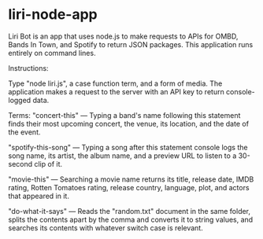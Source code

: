 # liri-node-app

Liri Bot is an app that uses node.js to make requests to APIs for OMBD, Bands In Town, and Spotify to return JSON packages. This application runs entirely on command lines. 

Instructions:

Type "node liri.js", a case function term, and a form of media. The application makes a request to the server with an API key to return console-logged data.

Terms:
"concert-this" — Typing a band's name following this statement finds their most upcoming concert, the venue, its location, and the date of the event. 

"spotify-this-song" — Typing a song after this statement console logs the song name, its artist, the album name, and a preview URL to listen to a 30-second clip of it.

"movie-this" — Searching a movie name returns its title, release date, IMDB rating, Rotten Tomatoes rating, release country, language, plot, and actors that appeared in it. 

"do-what-it-says" — Reads the "random.txt" document in the same folder, splits the contents apart by the comma and converts it to string values, and searches its contents with whatever switch case is relevant.